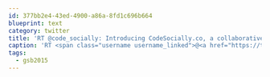 ```yaml
---
id: 377bb2e4-43ed-4900-a86a-8fd1c696b664
blueprint: text
category: twitter
title: 'RT @code_socially: Introducing CodeSocially.co, a collaborative code editor with mentorship for WOMEN!!! @SWOkanagan #gsb2015 https…'
caption: 'RT <span class="username username_linked">@<a href="https://twitter.com/code_socially" title="Code Socially">code_socially</a></span>: Introducing <a href="http://CodeSocially.co" title="http://CodeSocially.co" class="link link_untco">CodeSocially.co</a>, a collaborative code editor with mentorship for WOMEN!!! <span class="username username_linked">@<a href="https://twitter.com/SWOkanagan" title="OK Startup Weekend">SWOkanagan</a></span> <span class="hashtag hashtag_local">#<a href="http://tweettemp.darylchymko.ca/?tag=gsb2015">gsb2015</a> https…'
tags:
  - gsb2015
---
```

